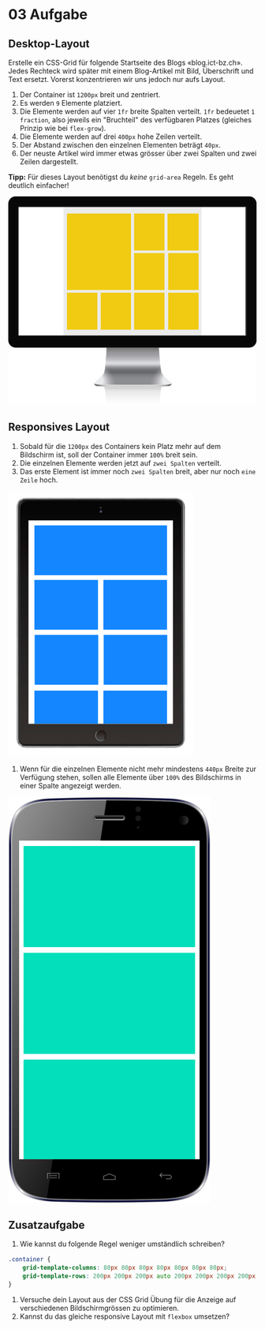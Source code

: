 # 03 Aufgabe

## Desktop-Layout

Erstelle ein CSS-Grid für folgende Startseite des Blogs «blog.ict-bz.ch». Jedes Rechteck wird später mit einem Blog-Artikel mit Bild, Überschrift und Text ersetzt. Vorerst konzentrieren wir uns jedoch nur aufs Layout.

1. Der Container ist `1200px` breit und zentriert.
2. Es werden `9` Elemente platziert.
3. Die Elemente werden auf vier `1fr` breite Spalten verteilt. `1fr` bedeuetet `1 fraction`, also jeweils ein "Bruchteil" des verfügbaren Platzes \(gleiches Prinzip wie bei `flex-grow`\).
4. Die Elemente werden auf drei `400px` hohe Zeilen verteilt.
5. Der Abstand zwischen den einzelnen Elementen beträgt `40px`.
6. Der neuste Artikel wird immer etwas grösser über zwei Spalten und zwei Zeilen dargestellt.

**Tipp:** Für dieses Layout benötigst du _keine_ `grid-area` Regeln. Es geht deutlich einfacher!

![](../../.gitbook/assets/desktop.png)

## Responsives Layout

1. Sobald für die `1200px` des Containers kein Platz mehr auf dem Bildschirm ist, soll der Container immer `100%` breit sein.
2. Die einzelnen Elemente werden jetzt auf `zwei Spalten` verteilt.
3. Das erste Element ist immer noch `zwei Spalten` breit, aber nur noch `eine Zeile` hoch.

![](../../.gitbook/assets/tablet.png)

1. Wenn für die einzelnen Elemente nicht mehr mindestens `440px` Breite zur Verfügung stehen, sollen alle Elemente über `100%` des Bildschirms in einer Spalte angezeigt werden.

![](../../.gitbook/assets/smartphone.png)

## Zusatzaufgabe

1. Wie kannst du folgende Regel weniger umständlich schreiben?

```css
.container {
    grid-template-columns: 80px 80px 80px 80px 80px 80px 80px;
    grid-template-rows: 200px 200px 200px auto 200px 200px 200px 200px 200px 200px;   
}
```

1. Versuche dein Layout aus der CSS Grid Übung für die Anzeige auf verschiedenen Bildschirmgrössen zu optimieren.
2. Kannst du das gleiche responsive Layout mit `flexbox` umsetzen?

